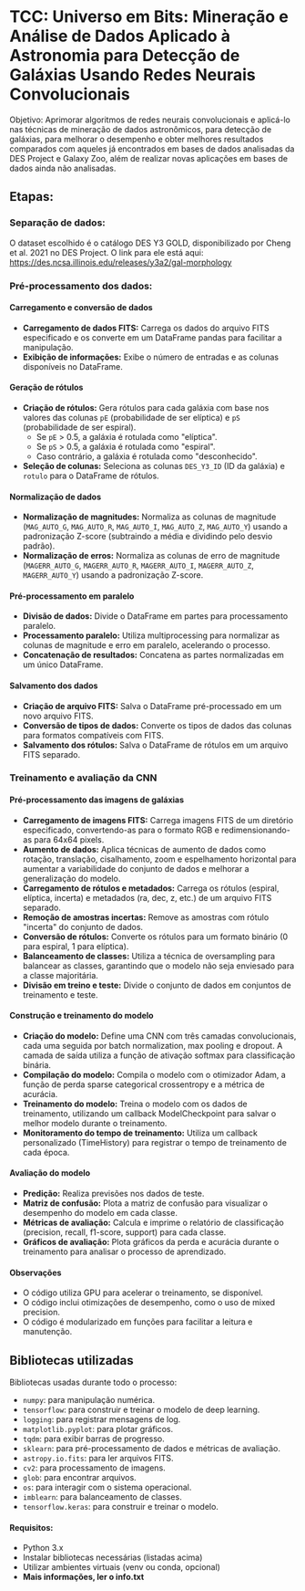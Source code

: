 # TCC: Universo em Bits: Mineração e Análise de Dados Aplicado à Astronomia para Detecção de Galáxias Usando Redes Neurais Convolucionais

Objetivo: Aprimorar algoritmos de redes neurais convolucionais e aplicá-lo nas técnicas de mineração de dados astronômicos, para detecção de galáxias, para melhorar o desempenho e obter melhores resultados comparados com aqueles já encontrados em bases de dados analisadas da DES Project e Galaxy Zoo, além de realizar novas aplicações em bases de dados ainda não analisadas.

## Etapas:
### Separação de dados:

O dataset escolhido é o catálogo DES Y3 GOLD, disponibilizado por Cheng et al. 2021 no DES Project. O link para ele está aqui: 
https://des.ncsa.illinois.edu/releases/y3a2/gal-morphology

### Pré-processamento dos dados:


#### Carregamento e conversão de dados

* **Carregamento de dados FITS:** Carrega os dados do arquivo FITS especificado e os converte em um DataFrame pandas para facilitar a manipulação.
* **Exibição de informações:** Exibe o número de entradas e as colunas disponíveis no DataFrame.

#### Geração de rótulos

* **Criação de rótulos:** Gera rótulos para cada galáxia com base nos valores das colunas `pE` (probabilidade de ser elíptica) e `pS` (probabilidade de ser espiral).
    * Se `pE` > 0.5, a galáxia é rotulada como "elíptica".
    * Se `pS` > 0.5, a galáxia é rotulada como "espiral".
    * Caso contrário, a galáxia é rotulada como "desconhecido".
* **Seleção de colunas:** Seleciona as colunas `DES_Y3_ID` (ID da galáxia) e `rotulo` para o DataFrame de rótulos.

#### Normalização de dados

* **Normalização de magnitudes:** Normaliza as colunas de magnitude (`MAG_AUTO_G`, `MAG_AUTO_R`, `MAG_AUTO_I`, `MAG_AUTO_Z`, `MAG_AUTO_Y`) usando a padronização Z-score (subtraindo a média e dividindo pelo desvio padrão).
* **Normalização de erros:** Normaliza as colunas de erro de magnitude (`MAGERR_AUTO_G`, `MAGERR_AUTO_R`, `MAGERR_AUTO_I`, `MAGERR_AUTO_Z`, `MAGERR_AUTO_Y`) usando a padronização Z-score.

#### Pré-processamento em paralelo

* **Divisão de dados:** Divide o DataFrame em partes para processamento paralelo.
* **Processamento paralelo:** Utiliza multiprocessing para normalizar as colunas de magnitude e erro em paralelo, acelerando o processo.
* **Concatenação de resultados:** Concatena as partes normalizadas em um único DataFrame.

#### Salvamento dos dados

* **Criação de arquivo FITS:** Salva o DataFrame pré-processado em um novo arquivo FITS.
* **Conversão de tipos de dados:** Converte os tipos de dados das colunas para formatos compatíveis com FITS.
* **Salvamento dos rótulos:** Salva o DataFrame de rótulos em um arquivo FITS separado.


### Treinamento e avaliação da CNN

#### Pré-processamento das imagens de galáxias

* **Carregamento de imagens FITS:** Carrega imagens FITS de um diretório especificado, convertendo-as para o formato RGB e redimensionando-as para 64x64 pixels.
* **Aumento de dados:** Aplica técnicas de aumento de dados como rotação, translação, cisalhamento, zoom e espelhamento horizontal para aumentar a variabilidade do conjunto de dados e melhorar a generalização do modelo.
* **Carregamento de rótulos e metadados:** Carrega os rótulos (espiral, elíptica, incerta) e metadados (ra, dec, z, etc.) de um arquivo FITS separado.
* **Remoção de amostras incertas:** Remove as amostras com rótulo "incerta" do conjunto de dados.
* **Conversão de rótulos:** Converte os rótulos para um formato binário (0 para espiral, 1 para elíptica).
* **Balanceamento de classes:** Utiliza a técnica de oversampling para balancear as classes, garantindo que o modelo não seja enviesado para a classe majoritária.
* **Divisão em treino e teste:** Divide o conjunto de dados em conjuntos de treinamento e teste.

#### Construção e treinamento do modelo

* **Criação do modelo:** Define uma CNN com três camadas convolucionais, cada uma seguida por batch normalization, max pooling e dropout. A camada de saída utiliza a função de ativação softmax para classificação binária.
* **Compilação do modelo:** Compila o modelo com o otimizador Adam, a função de perda sparse categorical crossentropy e a métrica de acurácia.
* **Treinamento do modelo:** Treina o modelo com os dados de treinamento, utilizando um callback ModelCheckpoint para salvar o melhor modelo durante o treinamento.
* **Monitoramento do tempo de treinamento:** Utiliza um callback personalizado (TimeHistory) para registrar o tempo de treinamento de cada época.

#### Avaliação do modelo

* **Predição:** Realiza previsões nos dados de teste.
* **Matriz de confusão:** Plota a matriz de confusão para visualizar o desempenho do modelo em cada classe.
* **Métricas de avaliação:** Calcula e imprime o relatório de classificação (precision, recall, f1-score, support) para cada classe.
* **Gráficos de avaliação:** Plota gráficos da perda e acurácia durante o treinamento para analisar o processo de aprendizado.

#### Observações

* O código utiliza GPU para acelerar o treinamento, se disponível.
* O código inclui otimizações de desempenho, como o uso de mixed precision.
* O código é modularizado em funções para facilitar a leitura e manutenção.

## Bibliotecas utilizadas
Bibliotecas usadas durante todo o processo:
* `numpy`: para manipulação numérica.
* `tensorflow`: para construir e treinar o modelo de deep learning.
* `logging`: para registrar mensagens de log.
* `matplotlib.pyplot`: para plotar gráficos.
* `tqdm`: para exibir barras de progresso.
* `sklearn`: para pré-processamento de dados e métricas de avaliação.
* `astropy.io.fits`: para ler arquivos FITS.
* `cv2`: para processamento de imagens.
* `glob`: para encontrar arquivos.
* `os`: para interagir com o sistema operacional.
* `imblearn`: para balanceamento de classes.
* `tensorflow.keras`: para construir e treinar o modelo.


#### Requisitos:
- Python 3.x
- Instalar bibliotecas necessárias (listadas acima)
- Utilizar ambientes virtuais (venv ou conda, opcional)
- **Mais informações, ler o info.txt**

